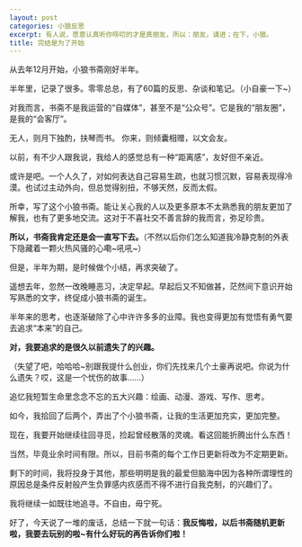 ```yaml
---
layout: post
categories: 小狼反思
excerpt: 有人说，愿意认真听你唠叨的才是真朋友，所以：朋友，请进；在下，小狼。
title: 完结是为了开始
---
```


从去年12月开始，小狼书斋刚好半年。

半年里，记录了很多。零零总总，有了60篇的反思、杂谈和笔记。（小自豪一下~）

对我而言，书斋不是我运营的“自媒体”，甚至不是“公众号”。它是我的“朋友圈”，是我的“会客厅”。

无人，则月下独酌，扶琴而书。
你来，则倾囊相赠，以文会友。

以前，有不少人跟我说，我给人的感觉总有一种“距离感”，友好但不亲近。

或许是吧。一个人久了，对如何表达自己容易生疏，也就习惯沉默，容易表现得冷漠。也试过主动外向，但总觉得别扭，不够天然，反而太假。

所幸，写了这个小狼书斋。能让关心我的人以及更多原本不太熟悉我的朋友更加了解我，也有了更多地交流。这对于不喜社交不善言辞的我而言，弥足珍贵。

**所以，书斋我肯定还是会一直写下去。**（不然以后你们怎么知道我冷静克制的外表下隐藏着一颗火热风骚的心嘞~吼吼~）

但是，半年为期，是时候做个小结，再求突破了。

遥想去年，忽然一改晚睡恶习，决定早起。早起后又不知做甚，茫然间下意识开始写熟悉的文字，终促成小狼书斋的诞生。

半年来的思考，也逐渐破除了心中许许多多的业障。我也变得更加有觉悟有勇气要去追求“本来”的自己。

**对，我要追求的是很久以前遗失了的兴趣。**

（失望了吧，哈哈哈~别跟我提什么创业，你们先找来几个土豪再说吧。你说为什么遗失？哎，这是一个忧伤的故事……）

追忆我短暂生命里念念不忘的五大兴趣：绘画、动漫、游戏、写作、思考。

如今，我拾回了后两个，弄出了个小狼书斋，让我的生活更加充实，更加完整。

现在，我要开始继续往回寻觅，捡起曾经散落的灵魂。看这回能折腾出什么东西！

当然，毕竟业余时间有限。所以，目前书斋的每个工作日更新将改为不定期更新。

剩下的时间，我将投身于其他，那些明明是我的最爱但脑海中因为各种所谓理性的原因总是条件反射般产生负罪感内疚感而不得不进行自我克制，的兴趣们了。

我将继续一如既往地追寻。不自由，毋宁死。

好了，今天说了一堆的废话，总结一下就一句话：**我反悔啦，以后书斋随机更新啦，我要去玩别的啦~有什么好玩的再告诉你们啦！**